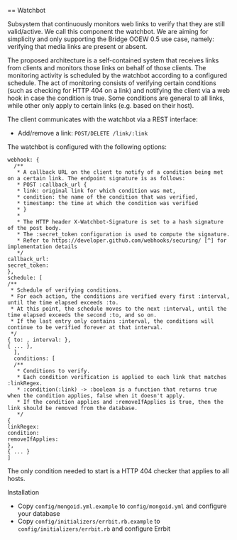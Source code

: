 == Watchbot

Subsystem that continuously monitors web links to verify that they are still valid/active. We call this component the watchbot. We are aiming for simplicity and only supporting the Bridge OOEW 0.5 use case, namely: verifying that media links are present or absent.

The proposed architecture is a self-contained system that receives links from clients and monitors those links on behalf of those clients. The monitoring activity is scheduled by the watchbot according to a configured schedule. The act of monitoring consists of verifying certain conditions (such as checking for HTTP 404 on a link) and notifying the client via a web hook in case the condition is true. Some conditions are general to all links, while other only apply to certain links (e.g. based on their host).

The client communicates with the watchbot via a REST interface:

* Add/remove a link: `POST/DELETE /link/:link`

The watchbot is configured with the following options:

```
webhook: {
  /**
   * A callback URL on the client to notify of a condition being met on a certain link. The endpoint signature is as follows:
   * POST :callback_url { 
   * link: original link for which condition was met,
   * condition: the name of the condition that was verified,
   * timestamp: the time at which the condition was verified
   * }
   *
   * The HTTP header X-Watchbot-Signature is set to a hash signature of the post body. 
   * The :secret_token configuration is used to compute the signature.
   * Refer to https://developer.github.com/webhooks/securing/ [^] for implementation details
   */
callback_url: 
secret_token:
},
schedule: [
/**
 * Schedule of verifying conditions.
 * For each action, the conditions are verified every first :interval, until the time elapsed exceeds :to. 
 * At this point, the schedule moves to the next :interval, until the time elapsed exceeds the second :to, and so on.
 * If the last entry only contains :interval, the conditions will continue to be verified forever at that interval.
 */
{ to: , interval: },
{ ... },
  ],
  conditions: [
  /**
   * Conditions to verify.
   * Each condition verification is applied to each link that matches :linkRegex.
   * :condition(:link) -> :boolean is a function that returns true when the condition applies, false when it doesn't apply.
   * If the condition applies and :removeIfApplies is true, then the link should be removed from the database.
   */
{ 
linkRegex:
condition:
removeIfApplies:
},
{ ... }
]
```

The only condition needed to start is a HTTP 404 checker that applies to all hosts.

Installation

* Copy `config/mongoid.yml.example` to `config/mongoid.yml` and configure your database
* Copy `config/initializers/errbit.rb.example` to `config/initializers/errbit.rb` and configure Errbit
